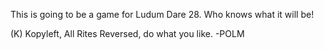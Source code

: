 This is going to be a game for Ludum Dare 28. Who knows what it will be! 

(K) Kopyleft, All Rites Reversed, do what you like. -POLM
